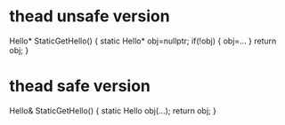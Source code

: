 # thead unsafe version
Hello* StaticGetHello()
{
    static Hello* obj=nullptr;
    if(!obj)
    {
        obj=...
    }
    return obj;
}

# thead safe version
Hello& StaticGetHello()
{
    static Hello obj(...);
    return obj;
}
